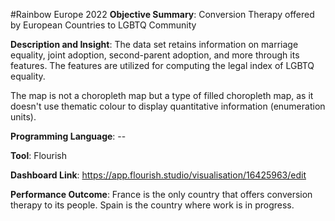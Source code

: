 #Rainbow Europe 2022
**Objective Summary**: Conversion Therapy offered by European Countries to LGBTQ Community


**Description and Insight**: The data set retains information on marriage equality, joint adoption, second-parent adoption, and more through its features. The features are utilized for computing the legal index of LGBTQ equality.

The map is not a choropleth map but a type of filled choropleth map, as it doesn't use thematic colour to display quantitative information (enumeration units).

**Programming Language**:  --


**Tool**: Flourish


**Dashboard Link**: https://app.flourish.studio/visualisation/16425963/edit


**Performance Outcome**: France is the only country that offers conversion therapy to its people. Spain is the country where work is in progress.
